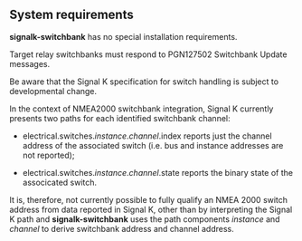 ## System requirements

__signalk-switchbank__ has no special installation requirements.

Target relay switchbanks must respond to PGN127502 Switchbank Update messages.

Be aware that the Signal K specification for switch handling is subject to
developmental change.

In the context of NMEA2000 switchbank integration, Signal K currently presents
two paths for each identified switchbank channel:

- electrical.switches._instance_._channel_.index reports just the channel
address of the associated switch (i.e. bus and instance addresses are not
reported);

- electrical.switches._instance_._channel_.state reports the binary state
of the associcated switch.

It is, therefore, not currently possible to fully qualify an NMEA 2000 switch
address from data reported in Signal K, other than by interpreting the Signal
K path and __signalk-switchbank__ uses the path components _instance_ and
_channel_ to derive switchbank address and channel address.

